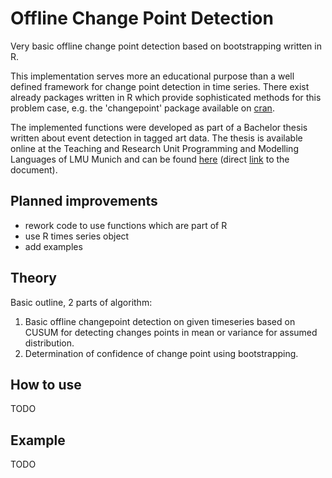 # Offline Change Point Detection
Very basic offline change point detection based on bootstrapping written in R.

This implementation serves more an educational purpose than a well defined framework for change point detection in time series. There exist already packages written in R which provide sophisticated methods for this problem case, e.g. the 'changepoint' package available on [cran](https://cran.r-project.org/web/packages/changepoint/changepoint.pdf).

The implemented functions were developed as part of a Bachelor thesis written about event detection in tagged art data. The thesis is available online at the Teaching and Research Unit Programming and Modelling Languages of LMU Munich and can be found [here](https://www.en.pms.ifi.lmu.de/publications/index.php) (direct [link](https://www.en.pms.ifi.lmu.de/publications/projektarbeiten/Sebastian.Ruehl/PA_Sebastian.Ruehl.pdf) to the document).

## Planned improvements
- rework code to use functions which are part of R
- use R times series object
- add examples

## Theory

Basic outline, 2 parts of algorithm:
1. Basic offline changepoint detection on given timeseries based on CUSUM for detecting changes points in mean or variance for assumed distribution.
2. Determination of confidence of change point using bootstrapping.


## How to use
TODO

## Example
TODO
